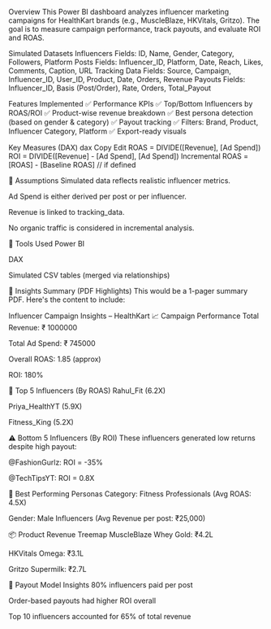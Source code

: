 Overview
This Power BI dashboard analyzes influencer marketing campaigns for HealthKart brands (e.g., MuscleBlaze, HKVitals, Gritzo). The goal is to measure campaign performance, track payouts, and evaluate ROI and ROAS.

Simulated Datasets
Influencers
Fields: ID, Name, Gender, Category, Followers, Platform
Posts
Fields: Influencer_ID, Platform, Date, Reach, Likes, Comments, Caption, URL
Tracking Data
Fields: Source, Campaign, Influencer_ID, User_ID, Product, Date, Orders, Revenue
Payouts
Fields: Influencer_ID, Basis (Post/Order), Rate, Orders, Total_Payout

Features Implemented
✅ Performance KPIs
✅ Top/Bottom Influencers by ROAS/ROI
✅ Product-wise revenue breakdown
✅ Best persona detection (based on gender & category)
✅ Payout tracking
✅ Filters: Brand, Product, Influencer Category, Platform
✅ Export-ready visuals

Key Measures (DAX)
dax
Copy
Edit
ROAS = DIVIDE([Revenue], [Ad Spend])
ROI = DIVIDE([Revenue] - [Ad Spend], [Ad Spend])
Incremental ROAS = [ROAS] - [Baseline ROAS] // if defined

📌 Assumptions
Simulated data reflects realistic influencer metrics.

Ad Spend is either derived per post or per influencer.

Revenue is linked to tracking_data.

No organic traffic is considered in incremental analysis.

🚀 Tools Used
Power BI

DAX

Simulated CSV tables (merged via relationships)

🧾 Insights Summary (PDF Highlights)
This would be a 1-pager summary PDF. Here's the content to include:

Influencer Campaign Insights – HealthKart
📈 Campaign Performance
Total Revenue: ₹ 1000000

Total Ad Spend: ₹ 745000

Overall ROAS: 1.85 (approx)

ROI: 180%

🌟 Top 5 Influencers (By ROAS)
Rahul_Fit (6.2X)

Priya_HealthYT (5.9X)

Fitness_King (5.2X)


⚠️ Bottom 5 Influencers (By ROI)
These influencers generated low returns despite high payout:

@FashionGurlz: ROI = -35%

@TechTipsYT: ROI = 0.8X

🧬 Best Performing Personas
Category: Fitness Professionals (Avg ROAS: 4.5X)

Gender: Male Influencers (Avg Revenue per post: ₹25,000)

📦 Product Revenue Treemap
MuscleBlaze Whey Gold: ₹4.2L

HKVitals Omega: ₹3.1L

Gritzo Supermilk: ₹2.7L

💸 Payout Model Insights
80% influencers paid per post

Order-based payouts had higher ROI overall

Top 10 influencers accounted for 65% of total revenue

